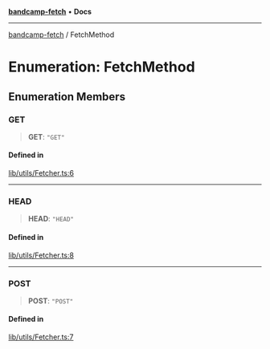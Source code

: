 [**bandcamp-fetch**](../README.md) • **Docs**

***

[bandcamp-fetch](../README.md) / FetchMethod

# Enumeration: FetchMethod

## Enumeration Members

### GET

> **GET**: `"GET"`

#### Defined in

[lib/utils/Fetcher.ts:6](https://github.com/patrickkfkan/bandcamp-fetch/blob/e4cb82348d4aab387354625a2433077d57362f73/src/lib/utils/Fetcher.ts#L6)

***

### HEAD

> **HEAD**: `"HEAD"`

#### Defined in

[lib/utils/Fetcher.ts:8](https://github.com/patrickkfkan/bandcamp-fetch/blob/e4cb82348d4aab387354625a2433077d57362f73/src/lib/utils/Fetcher.ts#L8)

***

### POST

> **POST**: `"POST"`

#### Defined in

[lib/utils/Fetcher.ts:7](https://github.com/patrickkfkan/bandcamp-fetch/blob/e4cb82348d4aab387354625a2433077d57362f73/src/lib/utils/Fetcher.ts#L7)
